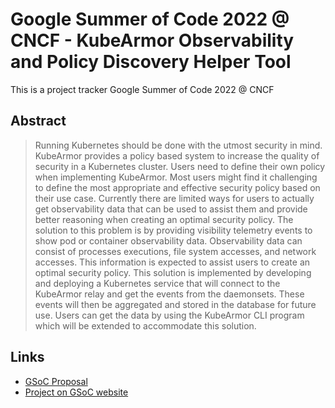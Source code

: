 # Google Summer of Code 2022 @ CNCF - KubeArmor Observability and Policy Discovery Helper Tool

This is a project tracker Google Summer of Code 2022 @ CNCF

## Abstract
> Running Kubernetes should be done with the utmost security in mind. KubeArmor provides a policy based system to increase the quality of security in a Kubernetes cluster. Users need to define their own policy when implementing KubeArmor. Most users might find it challenging to define the most appropriate and effective security policy based on their use case. Currently there are limited ways for users to actually get observability data that can be used to assist them and provide better reasoning when creating an optimal security policy. The solution to this problem is by providing visibility telemetry events to show pod or container observability data. Observability data can consist of processes executions, file system accesses, and network accesses. This information is expected to assist users to create an optimal security policy. This solution is implemented by developing and deploying a Kubernetes service that will connect to the KubeArmor relay and get the events from the daemonsets. These events will then be aggregated and stored in the database for future use. Users can get the data by using the KubeArmor CLI program which will be extended to accommodate this solution.

## Links
- [GSoC Proposal](https://github.com/nthnieljson/gsoc-2022-tracker/blob/main/GSOC%20Proposal.pdf)
- [Project on GSoC website](https://summerofcode.withgoogle.com/programs/2022/projects/rmHL0Mcl)
